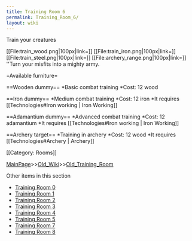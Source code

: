 ```yaml
---
title: Training Room 6
permalink: Training_Room_6/
layout: wiki
---
```

Train your creatures

[[File:train_wood.png|100px|link=]] [[File:train_iron.png|100px|link=]] [[File:train_steel.png|100px|link=]] [[File:archery_range.png|100px|link=]]
''Turn your misfits into a mighty army.

=Available furniture=

==Wooden dummy==
*Basic combat training
*Cost: 12 wood

==Iron dummy==
*Medium combat training
*Cost: 12 iron
*It requires [[Technologies#Iron working | Iron Working]]

==Adamantium dummy==
*Advanced combat training
*Cost: 12 adamantium
*It requires [[Technologies#Iron working | Iron Working]]

==Archery target==
*Training in archery
*Cost: 12 wood
*It requires [[Technologies#Archery | Archery]]

[[Category: Rooms]]

[MainPage](/keeperrl_wiki/ "wikilink")>>[Old_Wiki](/keeperrl_wiki/Old_Wiki "wikilink")>>[Old_Training_Room](/keeperrl_wiki/Old_Training_Room "wikilink")

Other items in this section
-    [Training Room 0](/keeperrl_wiki/Training_Room_0 "wikilink")
-    [Training Room 1](/keeperrl_wiki/Training_Room_1 "wikilink")
-    [Training Room 2](/keeperrl_wiki/Training_Room_2 "wikilink")
-    [Training Room 3](/keeperrl_wiki/Training_Room_3 "wikilink")
-    [Training Room 4](/keeperrl_wiki/Training_Room_4 "wikilink")
-    [Training Room 5](/keeperrl_wiki/Training_Room_5 "wikilink")
-    [Training Room 7](/keeperrl_wiki/Training_Room_7 "wikilink")
-    [Training Room 8](/keeperrl_wiki/Training_Room_8 "wikilink")
